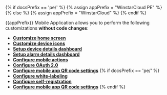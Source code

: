 {% if docsPrefix == 'pe/' %}
{% assign appPrefix = "WinstarCloud PE" %}
{% else %}
{% assign appPrefix = "WinstarCloud" %}
{% endif %}

{{appPrefix}} Mobile Application allows you to perform the following customizations **without code changes**:

- **[Customize home screen](/docs/{{docsPrefix}}mobile/customize-dashboards)**
- **[Customize device icons](/docs/{{docsPrefix}}mobile/customize-devices)**
- **[Setup device details dashboard](/docs/{{docsPrefix}}mobile/device-dashboard)**
- **[Setup alarm details dashboard](/docs/{{docsPrefix}}mobile/alarm-dashboard)**
- **[Configure mobile actions](/docs/{{docsPrefix}}mobile/mobile-actions)**
- **[Configure OAuth 2.0](/docs/{{docsPrefix}}mobile/oauth2)**
- **[Configure mobile app QR code settings](/docs/{{docsPrefix}}mobile/qr-code-settings/)**
{% if docsPrefix == 'pe/' %}
- **[Configure white-labeling](/docs/pe/mobile/white-labeling)**
- **[Configure self-registration](/docs/pe/mobile/self-registration)**
- **[Configure mobile app QR code settings](/docs/pe/mobile/qr-code-settings/)**
{% endif %}

